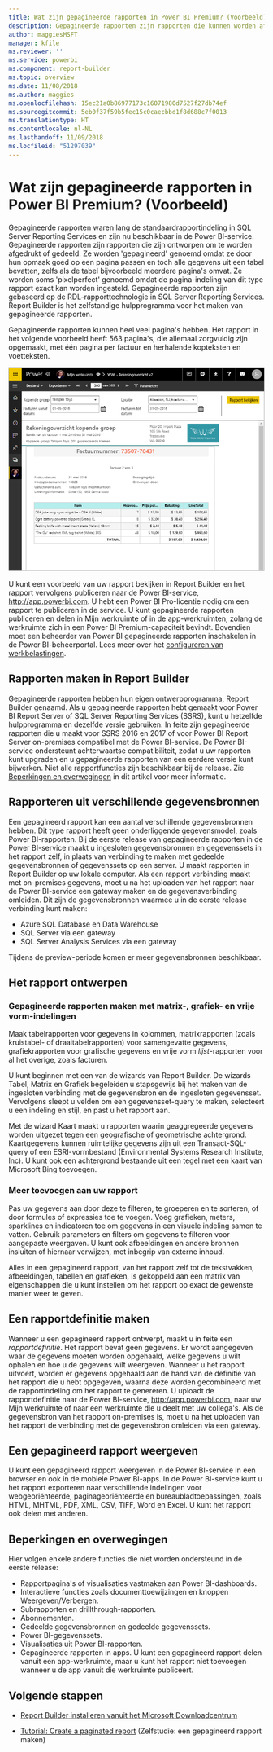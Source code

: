 ```yaml
---
title: Wat zijn gepagineerde rapporten in Power BI Premium? (Voorbeeld)
description: Gepagineerde rapporten zijn rapporten die kunnen worden afgedrukt of gedeeld. U kunt de rapportindeling exact bepalen. Dit type rapport bevat alle gegevens uit een tabel, zelfs als de tabel bijvoorbeeld meerdere pagina's omvat.
author: maggiesMSFT
manager: kfile
ms.reviewer: ''
ms.service: powerbi
ms.component: report-builder
ms.topic: overview
ms.date: 11/08/2018
ms.author: maggies
ms.openlocfilehash: 15ec21a0b86977173c16071980d7527f27db74ef
ms.sourcegitcommit: 5eb0f37f59b5fec15c0caecbbd1f8d688c7f0013
ms.translationtype: HT
ms.contentlocale: nl-NL
ms.lasthandoff: 11/09/2018
ms.locfileid: "51297039"
---
```

# <a name="what-are-paginated-reports-in-power-bi-premium-preview"></a>Wat zijn gepagineerde rapporten in Power BI Premium? (Voorbeeld)
Gepagineerde rapporten waren lang de standaardrapportindeling in SQL Server Reporting Services en zijn nu beschikbaar in de Power BI-service. Gepagineerde rapporten zijn rapporten die zijn ontworpen om te worden afgedrukt of gedeeld. Ze worden 'gepagineerd' genoemd omdat ze door hun opmaak goed op een pagina passen en toch alle gegevens uit een tabel bevatten, zelfs als de tabel bijvoorbeeld meerdere pagina's omvat. Ze worden soms 'pixelperfect' genoemd omdat de pagina-indeling van dit type rapport exact kan worden ingesteld. Gepagineerde rapporten zijn gebaseerd op de RDL-rapporttechnologie in SQL Server Reporting Services. Report Builder is het zelfstandige hulpprogramma voor het maken van gepagineerde rapporten. 

Gepagineerde rapporten kunnen heel veel pagina's hebben. Het rapport in het volgende voorbeeld heeft 563 pagina's, die allemaal zorgvuldig zijn opgemaakt, met één pagina per factuur en herhalende kopteksten en voetteksten.

![Gepagineerd rapport in de Power BI-service](media/paginated-reports-report-builder-power-bi/power-bi-paginated-wwi-report-page.png)

U kunt een voorbeeld van uw rapport bekijken in Report Builder en het rapport vervolgens publiceren naar de Power BI-service, http://app.powerbi.com. U hebt een Power BI Pro-licentie nodig om een rapport te publiceren in de service. U kunt gepagineerde rapporten publiceren en delen in Mijn werkruimte of in de app-werkruimten, zolang de werkruimte zich in een Power BI Premium-capaciteit bevindt. Bovendien moet een beheerder van Power BI gepagineerde rapporten inschakelen in de Power BI-beheerportal. Lees meer over het [configureren van werkbelastingen](service-admin-premium-manage.md#configure-workloads). 

## <a name="create-reports-in-report-builder"></a>Rapporten maken in Report Builder

Gepagineerde rapporten hebben hun eigen ontwerpprogramma, Report Builder genaamd. Als u gepagineerde rapporten hebt gemaakt voor Power BI Report Server of SQL Server Reporting Services (SSRS), kunt u hetzelfde hulpprogramma en dezelfde versie gebruiken. In feite zijn gepagineerde rapporten die u maakt voor SSRS 2016 en 2017 of voor Power BI Report Server on-premises compatibel met de Power BI-service. De Power BI-service ondersteunt achterwaartse compatibiliteit, zodat u uw rapporten kunt upgraden en u gepagineerde rapporten van een eerdere versie kunt bijwerken. Niet alle rapportfuncties zijn beschikbaar bij de release. Zie [Beperkingen en overwegingen](#limitations-and-considerations) in dit artikel voor meer informatie.
     
## <a name="report-from-a-variety-of-data-sources"></a>Rapporteren uit verschillende gegevensbronnen

Een gepagineerd rapport kan een aantal verschillende gegevensbronnen hebben. Dit type rapport heeft geen onderliggende gegevensmodel, zoals Power BI-rapporten. Bij de eerste release van gepagineerde rapporten in de Power BI-service maakt u ingesloten gegevensbronnen en gegevenssets in het rapport zelf, in plaats van verbinding te maken met gedeelde gegevensbronnen of gegevenssets op een server. U maakt rapporten in Report Builder op uw lokale computer. Als een rapport verbinding maakt met on-premises gegevens, moet u na het uploaden van het rapport naar de Power BI-service een gateway maken en de gegevensverbinding omleiden. Dit zijn de gegevensbronnen waarmee u in de eerste release verbinding kunt maken:

- Azure SQL Database en Data Warehouse
- SQL Server via een gateway
- SQL Server Analysis Services via een gateway
 
Tijdens de preview-periode komen er meer gegevensbronnen beschikbaar.

## <a name="design-your-report"></a>Het rapport ontwerpen  

### <a name="create-paginated-reports-with-matrix-chart-and-free-form-layouts"></a>Gepagineerde rapporten maken met matrix-, grafiek- en vrije vorm-indelingen

Maak tabelrapporten voor gegevens in kolommen, matrixrapporten (zoals kruistabel- of draaitabelrapporten) voor samengevatte gegevens, grafiekrapporten voor grafische gegevens en vrije vorm *lijst*-rapporten voor al het overige, zoals facturen. 
  
U kunt beginnen met een van de wizards van Report Builder. De wizards Tabel, Matrix en Grafiek begeleiden u stapsgewijs bij het maken van de ingesloten verbinding met de gegevensbron en de ingesloten gegevensset. Vervolgens sleept u velden om een gegevensset-query te maken, selecteert u een indeling en stijl, en past u het rapport aan.  
  
Met de wizard Kaart maakt u rapporten waarin geaggregeerde gegevens worden uitgezet tegen een geografische of geometrische achtergrond. Kaartgegevens kunnen ruimtelijke gegevens zijn uit een Transact-SQL-query of een ESRI-vormbestand (Environmental Systems Research Institute, Inc). U kunt ook een achtergrond bestaande uit een tegel met een kaart van Microsoft Bing toevoegen.  

### <a name="add-more-to-your-report"></a>Meer toevoegen aan uw rapport

Pas uw gegevens aan door deze te filteren, te groeperen en te sorteren, of door formules of expressies toe te voegen. Voeg grafieken, meters, sparklines en indicatoren toe om gegevens in een visuele indeling samen te vatten.  Gebruik parameters en filters om gegevens te filteren voor aangepaste weergaven. U kunt ook afbeeldingen en andere bronnen insluiten of hiernaar verwijzen, met inbegrip van externe inhoud.  

Alles in een gepagineerd rapport, van het rapport zelf tot de tekstvakken, afbeeldingen, tabellen en grafieken, is gekoppeld aan een matrix van eigenschappen die u kunt instellen om het rapport op exact de gewenste manier weer te geven.

## <a name="creating-a-report-definition"></a>Een rapportdefinitie maken

Wanneer u een gepagineerd rapport ontwerpt, maakt u in feite een *rapportdefinitie*. Het rapport bevat geen gegevens. Er wordt aangegeven waar de gegevens moeten worden opgehaald, welke gegevens u wilt ophalen en hoe u de gegevens wilt weergeven. Wanneer u het rapport uitvoert, worden er gegevens opgehaald aan de hand van de definitie van het rapport die u hebt opgegeven, waarna deze worden gecombineerd met de rapportindeling om het rapport te genereren. U uploadt de rapportdefinitie naar de Power BI-service, http://app.powerbi.com, naar uw Mijn werkruimte of naar een werkruimte die u deelt met uw collega's. Als de gegevensbron van het rapport on-premises is, moet u na het uploaden van het rapport de verbinding met de gegevensbron omleiden via een gateway. 

## <a name="view-your-paginated-report"></a>Een gepagineerd rapport weergeven
U kunt een gepagineerd rapport weergeven in de Power BI-service in een browser en ook in de mobiele Power BI-apps. In de Power BI-service kunt u het rapport exporteren naar verschillende indelingen voor webgeoriënteerde, paginageoriënteerde en bureaubladtoepassingen, zoals HTML, MHTML, PDF, XML, CSV, TIFF, Word en Excel. U kunt het rapport ook delen met anderen.  
  
## <a name="limitations-and-considerations"></a>Beperkingen en overwegingen

Hier volgen enkele andere functies die niet worden ondersteund in de eerste release:

- Rapportpagina's of visualisaties vastmaken aan Power BI-dashboards.
- Interactieve functies zoals documenttoewijzingen en knoppen Weergeven/Verbergen.
- Subrapporten en drillthrough-rapporten.
- Abonnementen.
- Gedeelde gegevensbronnen en gedeelde gegevenssets.
- Power BI-gegevenssets.
- Visualisaties uit Power BI-rapporten.
- Gepagineerde rapporten in apps. U kunt een gepagineerd rapport delen vanuit een app-werkruimte, maar u kunt het rapport niet toevoegen wanneer u de app vanuit die werkruimte publiceert.
 
## <a name="next-steps"></a>Volgende stappen

- [Report Builder installeren vanuit het Microsoft Downloadcentrum](http://go.microsoft.com/fwlink/?LinkID=734968)

- [Tutorial: Create a paginated report](paginated-reports-quickstart-aw.md) (Zelfstudie: een gepagineerd rapport maken)
  

